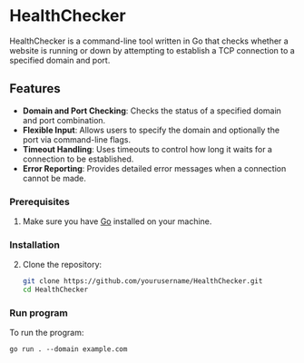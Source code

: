 # HealthChecker

HealthChecker is a command-line tool written in Go that checks whether a website is running or down by attempting to establish a TCP connection to a specified domain and port.

## Features

- **Domain and Port Checking**: Checks the status of a specified domain and port combination.
- **Flexible Input**: Allows users to specify the domain and optionally the port via command-line flags.
- **Timeout Handling**: Uses timeouts to control how long it waits for a connection to be established.
- **Error Reporting**: Provides detailed error messages when a connection cannot be made.

### Prerequisites

1. Make sure you have [Go](https://golang.org/dl/) installed on your machine.

### Installation

2. Clone the repository:

   ```bash
   git clone https://github.com/yourusername/HealthChecker.git
   cd HealthChecker

### Run program

To run the program: 

    go run . --domain example.com